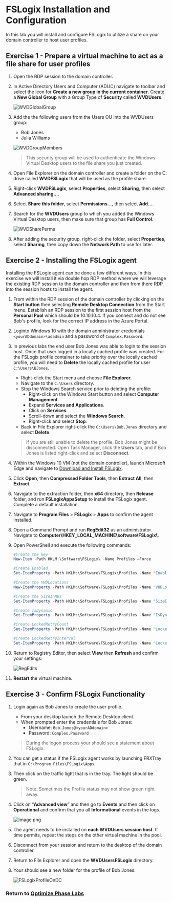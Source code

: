 # FSLogix Installation and Configuration

In this lab you will install and configure FSLogix to utilize a share on your domain controller to host user profiles.

## Exercise 1 - Prepare a virtual machine to act as a file share for user profiles

1. Open the RDP session to the domain controller.

2. In Active Directory Users and Computer (ADUC) navigate to toolbar and select the icon for **Create a new group in the current container**. Create a **New Global Group** with a Group Type of **Security** called **WVDUsers**.

    ![WVDGlobalGroup](../attachments/WVDGlobalGroup.PNG)

3. Add the the following users from the Users OU into the WVDUsers group:
    * Bob Jones
    * Julia Williams  

    ![WVDGroupMembers](../attachments/WVDGroupMembers.PNG)

    > This security group will be used to authenticate the Windows Virtual Desktop users to the file share you just created.

4. Open File Explorer on the domain controller and create a folder on the C: drive called **WVDFSLogix** that will be used as the profile share.

5. Right-click **WVDFSLogix**, select **Properties**, select **Sharing**, then select **Advanced sharing...**.

6. Select **Share this folder**, select **Permissions...**, then select
    **Add...**.

7. Search for the **WVDUsers** group to which you added the Windows Virtual Desktop
    users, then make sure that group has **Full Control**.

    ![WVDSharePerms](../attachments/WVDSharePerms.PNG)

8. After adding the security group, right-click the folder, select
    **Properties**, select **Sharing**, then copy down the **Network Path** to use for later.

## Exercise 2 - Installing the FSLogix agent

Installing the FSLogix agent can be done a few different ways. In this exercise we will install it via double hop RDP method where we will leverage the existing RDP session to the domain controller and then from there RDP into the session hosts to install the agent.

1. From within the RDP session of the domain controller by clicking on the **Start button** then selecting **Remote Desktop Connection** from the Start menu.  Establish an RDP session to the first session host from the **Personal Pool** which should be 10.10.10.4. If you connect and do not see Bob's profile, look for the correct IP address in the Azure Portal.

2. Loginto Windows 10 with the domain administrator credentials `<yourADdomain>\adadmin` and a password of `Complex.Password`.  

3. In previous labs the end user Bob Jones was able to login to the session host. Once that user logged in a locally cached profile was created. For the FSLogix profile container to take priority over the locally cached profile, you will need to **Delete** the locally cached profile for user     `C:\Users\BJones`.
    * Right-click the Start menu and choose **File Explorer**.
    * Navigate to the `C:\Users` directory.
    * Stop the Windows Search service prior to deleting the profile:
        * Right-click on the Windows Start button and select **Computer Management**.
        * Expand **Services and Applications**.
        * Click on **Services**.
        * Scroll-down and select the **Windows Search**.
        * Right-click and select **Stop**.
    * Back in File Explorer right-click the `C:\Users\Bob.Jones` directory and select **Delete**.

    > If you are still unable to delete the profile, Bob Jones might be disconnected.  Open Task Manager, click the **Users** tab, and if Bob Jones is listed right-click and select **Disconnect**.

4. Within the Windows 10 VM (not the domain controller), launch Microsoft Edge and navigate to [Download and Install FSLogix](https://docs.microsoft.com/fslogix/install-ht).

5. Click **Open**, then **Compressed Folder Tools**, then **Extract All**, then **Extract**.

6. Navigate to the extraction folder, then **x64** directory, then **Release** folder, and run **FSLogixAppsSetup** to install the FSLogix agent.  Complete a default installation.

7. Navigate to **Program Files** \> **FSLogix** \> **Apps** to confirm the agent installed.

8. Open a Command Prompt and run **RegEdit32** as an administrator. Navigate to **Computer\\HKEY_LOCAL_MACHINE\\software\\FSLogix\\**.

9. Open PowerShell and execute the following commands:

    ``` powershell
    #Create the key
    New-Item -Path HKLM:\Software\FSLogix\ -Name Profiles –Force

    #Create Enabled
    Set-ItemProperty -Path HKLM:\Software\FSLogix\Profiles -Name "Enabled" -Type "Dword" -Value "1"

    #Create the VHDLocations
    New-ItemProperty -Path HKLM:\Software\FSLogix\Profiles -Name "VHDLocations" -Value \\DC01\WVDFSLogix -PropertyType MultiString -Force

    #Create the SizeInMBs
    Set-ItemProperty -Path HKLM:\Software\FSLogix\Profiles -Name "SizeInMBs" -Type "Dword" -Value "32768"

    #Create IsDynamic
    Set-ItemProperty -Path HKLM:\Software\FSLogix\Profiles -Name "IsDynamic" -Type "Dword" -Value "1"

    #Create LockedRetryCount
    Set-ItemProperty -Path HKLM:\Software\FSLogix\Profiles -Name "LockedRetryCount" -Type "Dword" -Value "1"

    #Create LockedRetryInterval
    Set-ItemProperty -Path HKLM:\Software\FSLogix\Profiles -Name "LockedRetryInterval" -Type "Dword" -Value "0"
    ```

10. Return to Registry Editor, then select **View** then **Refresh** and confirm your settings:

    ![RegEdits](../attachments/RegEdits.PNG)

11. **Restart** the virtual machine.

## Exercise 3 - Confirm FSLogix Functionality

1. Login again as Bob Jones to create the user profile.
    * From your desktop launch the Remote Desktop client.
    * When prompted enter the credentials for Bob Jones:
        * Username: `Bob.Jones@<yourADdomain>`
        * Password: `Complex.Password`

    > During the logon process your should see a statement about FSLogix.

2. You can get a status if the FSLogix agent works by launching FRXTray that in `C:\Program Files\FSLogix\Apps`.

3. Then click on the traffic light that is in the tray. The light should be
    green.

    > Note: Sometimes the Profile status may not show green right away.

4. Click on “**Advanced view**” and then go to **Events** and then click on **Operational** and confirm that you all **Informational** events in the logs.

    ![image.png](../attachments/image-fae2eb94-2c30-437f-8a3a-05ef6a659ad2.png)

5. The agent needs to be installed on **each WVDUsers session host**. If time permits, repeat the steps on the other virtual machine in the pool.

6. Disconnect from your session and return to the desktop of the domain controller.

7. Return to File Explorer and open the **WVDUsersFSLogix** directory.

8. Your should see a new folder for the profile of Bob Jones.

    ![FSLogixProfileOnDC](../attachments/FSLogixProfileOnDC.PNG)

### Return to [Optimize Phase Labs](optimize.md)
